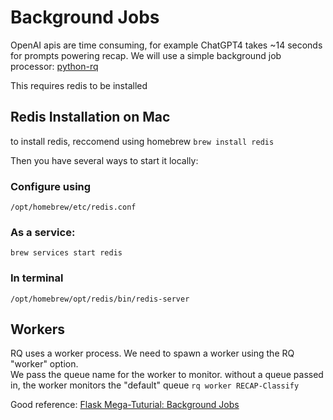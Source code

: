# Background Jobs

OpenAI apis are time consuming, for example ChatGPT4 takes ~14 seconds for prompts powering recap.  We will use a simple background job processor: [python-rq]([https://python-rq.org/])

This requires redis to be installed

## Redis Installation on Mac
to install redis, reccomend using homebrew
```brew install redis```

Then you have several ways to start it locally:

### Configure using
```/opt/homebrew/etc/redis.conf```

### As a service: 
```brew services start redis```
### In terminal

```/opt/homebrew/opt/redis/bin/redis-server```

## Workers

RQ uses a worker process. We need to spawn a worker using the RQ "worker" option.  
We pass the queue name for the worker to monitor. without a queue passed in, the worker monitors the "default" queue
```rq worker RECAP-Classify```

Good reference: [Flask Mega-Tuturial: Background Jobs](https://blog.miguelgrinberg.com/post/the-flask-mega-tutorial-part-xxii-background-jobs)






